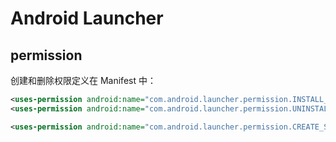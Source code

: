 # Android Launcher

## permission

创建和删除权限定义在 Manifest 中：

```xml
<uses-permission android:name="com.android.launcher.permission.INSTALL_SHORTCUT" />
<uses-permission android:name="com.android.launcher.permission.UNINSTALL_SHORTCUT" />
```


```xml
<uses-permission android:name="com.android.launcher.permission.CREATE_SHORTCUT" />
```






